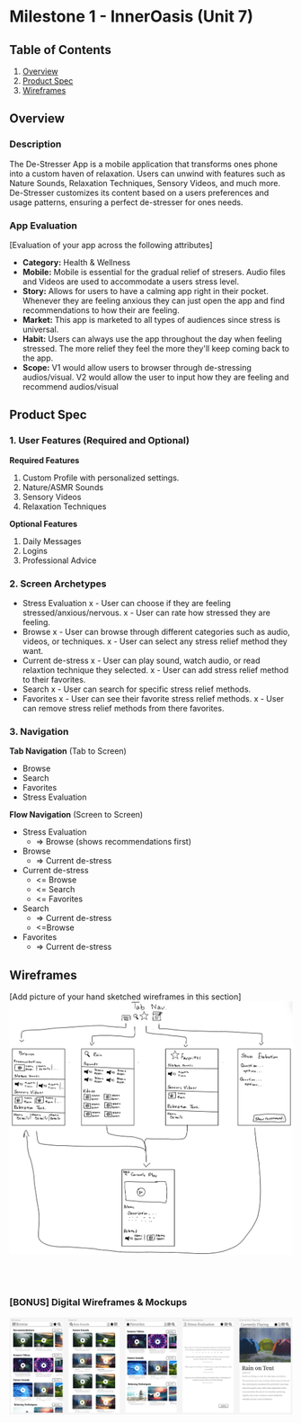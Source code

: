 # Milestone 1 - InnerOasis (Unit 7)

## Table of Contents

1. [Overview](#Overview)
1. [Product Spec](#Product-Spec)
1. [Wireframes](#Wireframes)

## Overview

### Description

The De-Stresser App is a mobile application that transforms ones phone into a custom haven of relaxation. Users can unwind with features such as Nature Sounds, Relaxation Techniques, Sensory Videos, and much more. De-Stresser customizes its content based on a users preferences and usage patterns, ensuring a perfect de-stresser for ones needs.

### App Evaluation

[Evaluation of your app across the following attributes]
- **Category:** Health & Wellness
- **Mobile:** Mobile is essential for the gradual relief of stresers. Audio files and Videos are used to accommodate a users stress level. 
- **Story:** Allows for users to have a calming app right in their pocket. Whenever they are feeling anxious they can just open the app and find recommendations to how their are feeling.
- **Market:** This app is marketed to all types of audiences since stress is universal.
- **Habit:** Users can always use the app throughout the day when feeling stressed. The more relief they feel the more they'll keep coming back to the app.
- **Scope:** V1 would allow users to browser through de-stressing audios/visual. V2 would allow the user to input how they are feeling and recommend audios/visual

## Product Spec

### 1. User Features (Required and Optional)

**Required Features**

1. Custom Profile with personalized settings. 
2. Nature/ASMR Sounds
3. Sensory Videos 
4. Relaxation Techniques 

**Optional Features**

1. Daily Messages
2. Logins 
3. Professional Advice

### 2. Screen Archetypes

- Stress Evaluation
x  - User can choose if they are feeling stressed/anxious/nervous.
x  - User can rate how stressed they are feeling.
- Browse
x  - User can browse through different categories such as audio, videos, or techniques. 
x  - User can select any stress relief method they want.
- Current de-stress
x  - User can play sound, watch audio, or read relaxtion technique they selected.
x  - User can add stress relief method to their favorites.
- Search
x  - User can search for specific stress relief methods.
- Favorites
x  - User can see their favorite stress relief methods.
x  - User can remove stress relief methods from there favorites.

### 3. Navigation

**Tab Navigation** (Tab to Screen)

* Browse
* Search
* Favorites
* Stress Evaluation

**Flow Navigation** (Screen to Screen)

- Stress Evaluation
  - => Browse (shows recommendations first)
- Browse
  - => Current de-stress
- Current de-stress
  - <= Browse
  - <= Search
  - <= Favorites
- Search
  - => Current de-stress
  - <=Browse
- Favorites
  - => Current de-stress


## Wireframes

[Add picture of your hand sketched wireframes in this section] <img src="/IMG_0114.jpg" width=600>

<br>

<br>

### [BONUS] Digital Wireframes & Mockups
<img src="/Figma.png">

<br>

<br>

